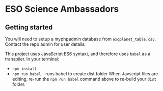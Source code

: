 # ESO Science Ambassadors

## Getting started

You will need to setup a myphpadmin database from `exoplanet_table.csv`. Contact the repo admin for user details.

This project uses JavaScript ES6 syntaxt, and therefore uses `babel` as a transpiler. In your terminal:
- `npm install`
- `npm run babel` - runs babel to create dist folder
When Javscript files are editing, re-run the `npm run babel` command above to re-build your `dist` folder.
